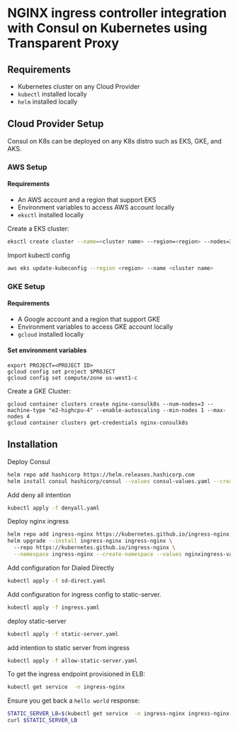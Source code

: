 # NGINX ingress controller integration with Consul on Kubernetes using Transparent Proxy 

## Requirements
- Kubernetes cluster on any Cloud Provider
- `kubectl` installed locally
- `helm` installed locally

## Cloud Provider Setup

Consul on K8s can be deployed on any K8s distro such as EKS, GKE, and AKS. 

### AWS Setup 

#### Requirements 

- An AWS account and a region that support EKS
- Environment variables to access AWS account locally
- `eksctl` installed locally

Create a EKS cluster:

```bash
eksctl create cluster --name=<cluster name> --region=<region> --nodes=3 
```

Import kubectl config

```bash
aws eks update-kubeconfig --region <region> --name <cluster name>
```

### GKE Setup

#### Requirements
- A Google account and a region that support GKE
- Environment variables to access GKE account locally
- `gcloud` installed locally

#### Set environment variables

```
export PROJECT=<PROJECT ID>
gcloud config set project $PROJECT
gcloud config set compute/zone us-west1-c
```

Create a GKE Cluster:
```
gcloud container clusters create nginx-consulk8s --num-nodes=3 --machine-type "e2-highcpu-4" --enable-autoscaling --min-nodes 1 --max-nodes 4
gcloud container clusters get-credentials nginx-consulk8s
```

## Installation

Deploy Consul

```bash
helm repo add hashicorp https://helm.releases.hashicorp.com
helm install consul hashicorp/consul --values consul-values.yaml --create-namespace --namespace consul
```

Add deny all intention
```bash
kubectl apply -f denyall.yaml
```

Deploy nginx ingress
```bash
helm repo add ingress-nginx https://kubernetes.github.io/ingress-nginx
helm upgrade --install ingress-nginx ingress-nginx \                                                                                                    ─╯
  --repo https://kubernetes.github.io/ingress-nginx \
  --namespace ingress-nginx --create-namespace --values nginxingress-values.yaml
```

Add configuration for Dialed Directly

```bash
kubectl apply -f sd-direct.yaml
```

Add configuration for ingress config to static-server.
```bash
kubectl apply -f ingress.yaml
```

deploy static-server
```bash
kubectl apply -f static-server.yaml
```

add intention to static server from ingress
```bash
kubectl apply -f allow-static-server.yaml
```

To get the ingress endpoint provisioned in ELB:
```bash
kubectl get service  -n ingress-nginx
```

Ensure you get back a `hello world` response:

```bash
STATIC_SERVER_LB=$(kubectl get service  -n ingress-nginx ingress-nginx-controller -o jsonpath="{.status.loadBalancer.ingress[*].hostname}")
curl $STATIC_SERVER_LB
```

